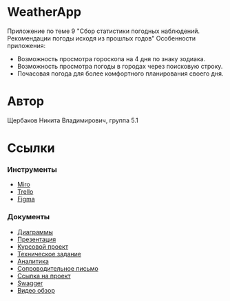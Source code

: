 # WeatherApp

Приложение по теме 9 "Сбор статистики погодных наблюдений. Рекомендации погоды исходя из прошлых годов" Особенности приложения:

* Возможность просмотра гороскопа на 4 дня по знаку зодиака.
* Возможность просмотра погоды в городах через поисковую строку.
* Почасовая погода для более комфортного планирования своего дня.

# Автор
Щербаков Никита Владимирович, группа 5.1

# Ссылки

### Инструменты
* [Miro](https://miro.com/app/board/uXjVNY2RwDc=/?share_link_id=662193047180) 
* [Trello](https://trello.com/b/ses0fqTH/weatherapp) 
* [Figma](https://www.figma.com/file/WpnDeNhM8ehChocmRg2ToT/Untitled?type=design&node-id=0-1&mode=design&t=57RcVwm1ZRcXuRbr-0)

### Документы 
* [Диаграммы](https://github.com/mYheart20/WeatherApp/tree/master/documentation) 
* [Презентация](https://github.com/mYheart20/WeatherApp/blob/master/documentation/Презентация.pdf)  
* [Курсовой проект](https://github.com/mYheart20/WeatherApp/blob/master/documentation/Курсовой%20проект.pdf) 
* [Техническое задание](https://github.com/mYheart20/WeatherApp/blob/master/documentation/Техническое%20задание.pdf) 
* [Аналитика](https://github.com/mYheart20/WeatherApp/blob/master/documentation/Аналитика.jpg) 
* [Сопроводительное письмо](https://github.com/mYheart20/WeatherApp/blob/master/documentation/Сопроводительное%20письмо.pdf) 
* [Ссылка на проект](https://weatherapp-94ww.onrender.com/) 
* [Swagger](https://weatherapp-94ww.onrender.com/api-docs/) 
* [Видео обзор](https://youtu.be/776JYxFmlgI) 
